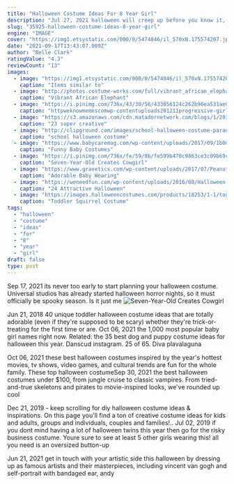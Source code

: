 ```yaml
---
title: "Halloween Costume Ideas For 8 Year Girl"
description: "Jul 27, 2021 halloween will creep up before you know it, and if you haven't already scored the perfect costume for the occasion, now is the time. From makeup inspo, party playlists and even finding a"
slug: "35925-halloween-costume-ideas-8-year-girl"
engine: "IMAGE"
cover: "https://img1.etsystatic.com/000/0/5474846/il_570xN.175574207.jpg"
date: "2021-09-17T13:43:07.009Z"
author: "Belle Clark"
ratingValue: "4.3"
reviewCount: "13"
images:
  - image: "https://img1.etsystatic.com/000/0/5474846/il_570xN.175574207.jpg"
    caption: "Items similar to"
  - image: "http://photos.costume-works.com/full/vibrant_african_elephant.jpg"
    caption: "Vibrant African Elephant"
  - image: "https://i.pinimg.com/736x/43/30/56/433056124c262b96ea531ae0b1e612fa--old-halloween-costumes-epic-costumes.jpg"
    caption: "httpweknowmemescomwp-contentuploads201211progressive-girl-halloween-costum Cool"
  - image: "https://s3.amazonaws.com/cdn.matadornetwork.com/blogs/1/2010/10/anime-eyes-matador-seo.jpg"
    caption: "23 super creative"
  - image: "http://clipground.com/images/school-halloween-costume-parade-clipart-4.jpg"
    caption: "school halloween costume"
  - image: "https://www.babycaremag.com/wp-content/uploads/2017/09/1b0da485ba79c9e1883a7bc0c235fc3b.jpg"
    caption: "Funny Baby Costumes"
  - image: "https://i.pinimg.com/736x/fe/59/9b/fe599b470c9863ce3c09b69c9748e5b3--party-costumes-diy-costumes.jpg"
    caption: "Seven-Year-Old Creates Cowgirl"
  - image: "https://www.gravetics.com/wp-content/uploads/2017/07/Peanut-girl.jpg"
    caption: "Adorable Baby Wearing"
  - image: "https://weneedfun.com/wp-content/uploads/2016/08/Halloween-Costumes-For-Boys-6.jpg"
    caption: "24 Attractive Halloween"
  - image: "https://images.halloweencostumes.com/products/18253/1-1/toddler-squirrel-costume.jpg"
    caption: "Toddler Squirrel Costume"
tags:
  - "halloween"
  - "costume"
  - "ideas"
  - "for"
  - "8"
  - "year"
  - "girl"
draft: false
type: post
---
```


Sep 17, 2021 its never too early to start planning your halloween costume. Universal studios has already started halloween horror nights, so it must officially be spooky season. Is it just me
![Seven-Year-Old Creates Cowgirl](https://i.pinimg.com/736x/fe/59/9b/fe599b470c9863ce3c09b69c9748e5b3--party-costumes-diy-costumes.jpg "Seven-Year-Old Creates Cowgirl")

Jun 21, 2018 40 unique toddler halloween costume ideas that are totally adorable (even if they&#39;re supposed to be scary) whether they&#39;re trick-or-treating for the first time or are. Oct 06, 2021 the 1,000 most popular baby girl names right now.  Related: the 35 best dog and puppy costume ideas for halloween this year. Danscud instagram. 25 of 65. Diva plavalaguna
<!--inArticleAds-->

<!--galleryOne-->

Oct 06, 2021 these best halloween costumes inspired by the year's hottest movies, tv shows, video games, and cultural trends are fun for the whole family.  These top halloween costumeSep 30, 2021 the best halloween costumes under $100, from jungle cruise to classic vampires. From tried-and-true skeletons and pirates to movie-inspired looks, we've rounded up cool
<!--inArticleAds-->

<!--galleryTwo-->

Dec 21, 2019 - keep scrolling for diy halloween costume ideas & inspirations. On this page you'll find a ton of creative costume ideas for kids and adults, groups and individuals, couples and families!.. Jul 02, 2019 if you dont mind having a lot of halloween twins this year then go for the risky business costume. Youre sure to see at least 5 other girls wearing this! all you need is an oversized button-up
<!--galleryThree-->

Jun 21, 2021 get in touch with your artistic side this halloween by dressing up as famous artists and their masterpieces, including vincent van gogh and self-portrait with bandaged ear, andy